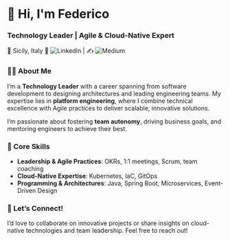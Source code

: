 # 👋 Hi, I'm Federico  

### Technology Leader | Agile & Cloud-Native Expert  
📍 Sicily, Italy 
🔗 ![LinkedIn](#https://www.linkedin.com/in/federico-cerruto/) | ✍️ ![Medium](#https://medium.com/@fede.cerruto)  

### 👨‍💻 About Me  
I’m a **Technology Leader** with a career spanning from software development to designing architectures and leading engineering teams. My expertise lies in **platform engineering**, where I combine technical excellence with Agile practices to deliver scalable, innovative solutions.  

I’m passionate about fostering **team autonomy**, driving business goals, and mentoring engineers to achieve their best.  


### 🔧 Core Skills  
- **Leadership & Agile Practices**: OKRs, 1:1 meetings, Scrum, team coaching  
- **Cloud-Native Expertise**: Kubernetes, IaC, GitOps   
- **Programming & Architectures**: Java, Spring Boot, Microservices, Event-Driven Design  

### 🌟 Let’s Connect!  
I’d love to collaborate on innovative projects or share insights on cloud-native technologies and team leadership. Feel free to reach out!  
